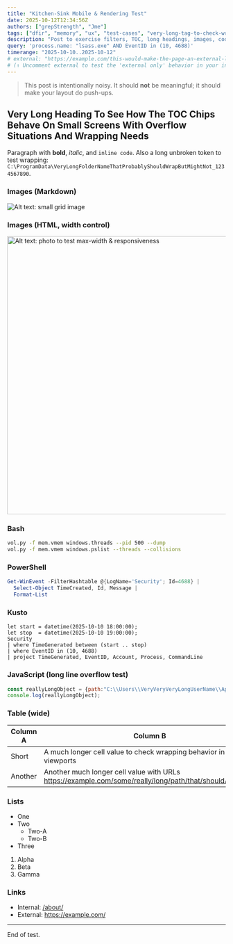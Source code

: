 ```yaml
---
title: "Kitchen-Sink Mobile & Rendering Test"
date: 2025-10-12T12:34:56Z
authors: ["grepStrength", "Jme"]
tags: ["dfir", "memory", "ux", "test-cases", "very-long-tag-to-check-wrapping-behavior"]
description: "Post to exercise filters, TOC, long headings, images, code blocks, tables, and description usage."
query: 'process.name: "lsass.exe" AND EventID in (10, 4688)'
timerange: "2025-10-10..2025-10-12"
# external: "https://example.com/this-would-make-the-page-an-external-link"
# (↑ Uncomment external to test the 'external only' behavior in your index table/details)
---
```


> This post is intentionally noisy. It should **not** be meaningful; it should make your layout do push-ups.

## Very Long Heading To See How The TOC Chips Behave On Small Screens With Overflow Situations And Wrapping Needs

Paragraph with **bold**, _italic_, and `inline code`. Also a long unbroken token to test wrapping: `C:\ProgramData\VeryLongFolderNameThatProbablyShouldWrapButMightNot_1234567890`.

### Images (Markdown)

![Alt text: small grid image](/images/test-grid.png "Title shown on hover")

### Images (HTML, width control)

<img src="/images/test-photo.jpg" alt="Alt text: photo to test max-width & responsiveness" width="640" />

### Bash

```bash
vol.py -f mem.vmem windows.threads --pid 500 --dump
vol.py -f mem.vmem windows.pslist --threads --collisions
```

### PowerShell

```powershell
Get-WinEvent -FilterHashtable @{LogName='Security'; Id=4688} |
  Select-Object TimeCreated, Id, Message |
  Format-List
```

### Kusto

```kusto
let start = datetime(2025-10-10 18:00:00);
let stop  = datetime(2025-10-10 19:00:00);
Security
| where TimeGenerated between (start .. stop)
| where EventID in (10, 4688)
| project TimeGenerated, EventID, Account, Process, CommandLine
```

### JavaScript (long line overflow test)

```js
const reallyLongObject = {path:"C:\\Users\\VeryVeryVeryLongUserName\\AppData\\Local\\Temp\\some-super-long-file-name-that-should-force-horizontal-scroll.txt", args:["--flag-one","--flag-two","--flag-three-with-extra-text"], timestamp:new Date().toISOString()};
console.log(reallyLongObject);
```

### Table (wide)

| Column A | Column B                                                                                                | Column C      | Column D |
| -------- | ------------------------------------------------------------------------------------------------------- | ------------- | -------- |
| Short    | A much longer cell value to check wrapping behavior in tight viewports                                  | `inline-code` | ✅        |
| Another  | Another much longer cell value with URLs https://example.com/some/really/long/path/that/should/overflow | `x=1`         | ⚠️        |

### Lists

- One
- Two
  - Two-A
  - Two-B
- Three

1. Alpha
2. Beta
3. Gamma

### Links

- Internal: [/about/](/about/)
- External: <https://example.com/>

---

End of test.

